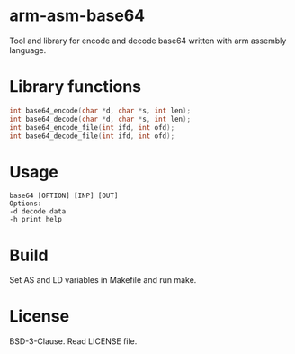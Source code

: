 # arm-asm-base64
Tool and library for encode and decode base64 written with arm assembly language.
# Library functions
```c
int base64_encode(char *d, char *s, int len);
int base64_decode(char *d, char *s, int len);
int base64_encode_file(int ifd, int ofd);
int base64_decode_file(int ifd, int ofd);
```
# Usage
```
base64 [OPTION] [INP] [OUT]
Options:
-d decode data
-h print help
```
# Build
Set AS and LD variables in Makefile and run make.
# License
BSD-3-Clause. Read LICENSE file.
